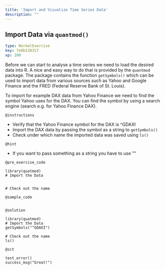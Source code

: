```yaml
---
title: 'Import and Visualize Time Series Data'
description: ""
---
```


## Import Data via `quantmod()`

```yaml
type: NormalExercise
key: 7e8b138317
xp: 100
```

Before we can start to analyse a time series we need to load the desired data into R. A nice and easy way to do that is provided 
by the `quantmod` package. The package contains the function `getSymbols()` which can be used to import data from various sources such 
as Yahoo and Google Finance and the FRED (Federal Reserve Bank of St. Louis). 

To import for example DAX data from Yahoo Finance we need to find the symbol Yahoo uses for the DAX. You can find the symbol by using 
a search engine (search e.g. for Yahoo Finance DAX).

`@instructions`
- Verify that the Yahoo Finance symbol for the DAX is ^GDAXI
- Import the DAX data by passing the symbol as a string to `getSymbols()`
- Check under which name the imported data was saved using `ls()`

`@hint`
- If you want to pass something as a string you have to use ""

`@pre_exercise_code`
```{r}
library(quatmod)
# Import the Data


# Check out the name 

```

`@sample_code`
```{r}

```

`@solution`
```{r}
library(quatmod)
# Import the Data
getSymbols("^GDAXI")

# Check out the name 
ls()
```

`@sct`
```{r}
test_error()
success_msg("Great!")
```
